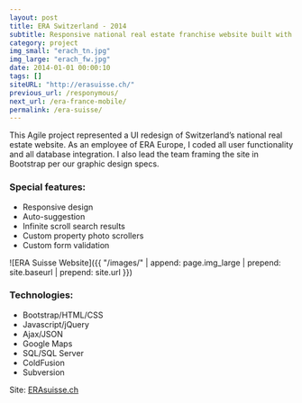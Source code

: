 ```yaml
---
layout: post
title: ERA Switzerland - 2014
subtitle: Responsive national real estate franchise website built with Bootstrap
category: project
img_small: "erach_tn.jpg"
img_large: "erach_fw.jpg"
date: 2014-01-01 00:00:10
tags: []
siteURL: "http://erasuisse.ch/"
previous_url: /responymous/
next_url: /era-france-mobile/
permalink: /era-suisse/
---
```

This Agile project represented a UI redesign of Switzerland’s national real estate website.  As an employee of ERA Europe, I coded all user functionality and all database integration. I also lead the team framing the site in Bootstrap per our graphic design specs.

### Special features:
* Responsive design
* Auto-suggestion
* Infinite scroll search results
* Custom property photo scrollers  
* Custom form validation

![ERA Suisse Website]({{ "/images/" | append: page.img_large | prepend: site.baseurl | prepend: site.url  }})

### Technologies:
* Bootstrap/HTML/CSS
* Javascript/jQuery
* Ajax/JSON
* Google Maps
* SQL/SQL Server  
* ColdFusion
* Subversion

Site: [ERAsuisse.ch](http://erasuisse.ch)

